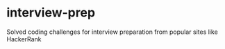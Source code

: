 # interview-prep
Solved coding challenges for interview preparation from popular sites like HackerRank
